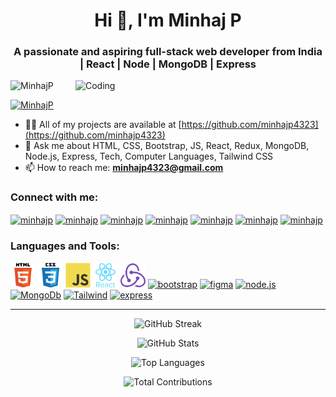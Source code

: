 <h1 align="center">Hi 👋, I'm Minhaj P</h1>
<h3 align="center">A passionate and aspiring full-stack web developer from India | React | Node | MongoDB | Express</h3>
<img align="right" alt="Coding" width="400" src="https://media.tenor.com/rePDfDWO3XoAAAAd/hacking.gif">

<p align="left"> <img src="https://komarev.com/ghpvc/?username=minhajp4323&label=Profile%20views&color=0e75b6&style=flat" alt="MinhajP" /> </p>

<p align="left"> 
  <a href="https://www.linkedin.com/in/minhajp4323" target="blank">
    <img src="https://img.shields.io/twitter/follow/Minhaj P?logo=linkedin&style=for-the-badge" alt="MinhajP" />
  </a> 
</p>

- 👨‍💻 All of my projects are available at [https://github.com/minhajp4323](https://github.com/minhajp4323)  
- 💬 Ask me about HTML, CSS, Bootstrap, JS, React, Redux, MongoDB, Node.js, Express, Tech, Computer Languages, Tailwind CSS  
- 📫 How to reach me: **minhajp4323@gmail.com**  

<h3 align="left">Connect with me:</h3>
<p align="left">
<a href="https://twitter.com/minhaj_23" target="blank"><img align="center" src="https://raw.githubusercontent.com/rahuldkjain/github-profile-readme-generator/master/src/images/icons/Social/twitter.svg" alt="minhajp" height="30" width="40" /></a>
<a href="https://www.linkedin.com/in/minhajp4323/" target="blank"><img align="center" src="https://raw.githubusercontent.com/rahuldkjain/github-profile-readme-generator/master/src/images/icons/Social/linked-in-alt.svg" alt="minhajp" height="30" width="40" /></a>
<a href="https://stackoverflow.com/users/23369723/minhaj-p" target="blank"><img align="center" src="https://raw.githubusercontent.com/rahuldkjain/github-profile-readme-generator/master/src/images/icons/Social/stack-overflow.svg" alt="minhajp" height="30" width="40" /></a>
<a href="https://codesandbox.io/u/minhajp4323" target="blank"><img align="center" src="https://raw.githubusercontent.com/rahuldkjain/github-profile-readme-generator/master/src/images/icons/Social/codesandbox.svg" alt="minhajp" height="30" width="40" /></a>
<a href="https://www.facebook.com/minhaj.perinkadakkat/" target="blank"><img align="center" src="https://raw.githubusercontent.com/rahuldkjain/github-profile-readme-generator/master/src/images/icons/Social/facebook.svg" alt="minhajp" height="30" width="40" /></a>
<a href="https://www.instagram.com/minhaj_bin_koya/" target="blank"><img align="center" src="https://raw.githubusercontent.com/rahuldkjain/github-profile-readme-generator/master/src/images/icons/Social/instagram.svg" alt="minhajp" height="30" width="40" /></a>
<a href="https://leetcode.com/Minhajp4323/" target="blank"><img align="center" src="https://raw.githubusercontent.com/rahuldkjain/github-profile-readme-generator/master/src/images/icons/Social/leet-code.svg" alt="minhajp" height="30" width="40" /></a>
</p>

<h3 align="left">Languages and Tools:</h3>
<p align="left">
<a href="https://www.w3.org/html/" target="_blank" rel="noreferrer"><img src="https://raw.githubusercontent.com/devicons/devicon/master/icons/html5/html5-original-wordmark.svg" alt="html5" width="40" height="40"/></a>
<a href="https://www.w3schools.com/css/" target="_blank" rel="noreferrer"><img src="https://raw.githubusercontent.com/devicons/devicon/master/icons/css3/css3-original-wordmark.svg" alt="css3" width="40" height="40"/></a>
<a href="https://developer.mozilla.org/en-US/docs/Web/JavaScript" target="_blank" rel="noreferrer"><img src="https://raw.githubusercontent.com/devicons/devicon/master/icons/javascript/javascript-original.svg" alt="javascript" width="40" height="40"/></a>
<a href="https://reactjs.org/" target="_blank" rel="noreferrer"><img src="https://raw.githubusercontent.com/devicons/devicon/master/icons/react/react-original-wordmark.svg" alt="react" width="40" height="40"/></a>
<a href="https://redux.js.org" target="_blank" rel="noreferrer"><img src="https://raw.githubusercontent.com/devicons/devicon/master/icons/redux/redux-original.svg" alt="redux" width="40" height="40"/></a>
<a href="https://getbootstrap.com" target="_blank" rel="noreferrer"><img src="https://www.svgrepo.com/show/353498/bootstrap.svg" alt="bootstrap" width="40" height="40"/></a>
<a href="https://www.figma.com/" target="_blank" rel="noreferrer"><img src="https://www.vectorlogo.zone/logos/figma/figma-icon.svg" alt="figma" width="40" height="40"/></a>
<a href="https://nodejs.org/en" target="_blank" rel="noreferrer"><img src="https://seeklogo.com/images/N/nodejs-logo-D26404F360-seeklogo.com.png" alt="node.js" width="40" height="40"/></a>
<a href="https://www.mongodb.com/cloud/atlas/register" target="_blank" rel="noreferrer"><img src="https://seeklogo.com/images/M/mongodb-logo-D13D67C930-seeklogo.com.png" alt="MongoDb" width="40" height="40"/></a>
<a href="https://tailwindcss.com/" target="_blank" rel="noreferrer"><img src="https://seeklogo.com/images/T/tailwind-css-logo-5AD4175897-seeklogo.com.png" alt="Tailwind" width="40" height="40"/></a>
<a href="https://expressjs.com/" target="_blank" rel="noreferrer"><img src="https://upload.wikimedia.org/wikipedia/commons/6/64/Expressjs.png" alt="express" width="40" height="40"/></a>
</p>

---

<p align="center">
  <img src="https://github-readme-streak-stats.herokuapp.com/?user=minhajp4323&theme=tokyonight" alt="GitHub Streak" />
</p>

<p align="center">
  <img src="https://github-readme-stats.vercel.app/api?username=minhajp4323&show_icons=true&theme=tokyonight" alt="GitHub Stats" />
</p>

<p align="center">
  <img src="https://github-readme-stats.vercel.app/api/top-langs?username=minhajp4323&show_icons=true&locale=en&layout=compact&theme=tokyonight" alt="Top Languages" />
</p>

<p align="center">
  <img src="https://github-profile-summary-cards.vercel.app/api/cards/profile-details?username=minhajp4323&theme=tokyonight" alt="Total Contributions" />
</p>
